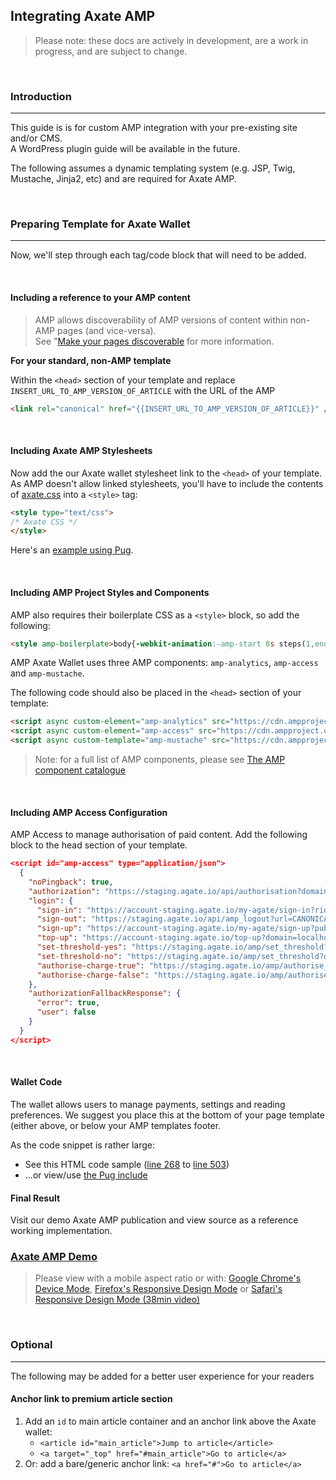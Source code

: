 ## Integrating Axate AMP

> Please note: these docs are actively in development, are a work in progress, and are subject to change. 

&nbsp;


### Introduction  
---

This guide is is for custom AMP integration with your pre-existing site and/or CMS.  
A WordPress plugin guide will be available in the future.

The following assumes a dynamic templating system (e.g. JSP, Twig, Mustache, Jinja2, etc) and are required for Axate AMP. 

&nbsp;


### Preparing Template for Axate Wallet  
---

Now, we'll step through each tag/code block that will need to be added.  

&nbsp;

#### Including a reference to your AMP content

> AMP allows discoverability of AMP versions of content within non-AMP pages (and vice-versa). <br />
> See "[Make your pages discoverable](https://amp.dev/documentation/guides-and-tutorials/optimize-and-measure/discovery/) for more information.

**For your standard, non-AMP template**  

Within the `<head>` section of your template and replace `INSERT_URL_TO_AMP_VERSION_OF_ARTICLE` with the URL of the AMP 

```html
<link rel="canonical" href="{{INSERT_URL_TO_AMP_VERSION_OF_ARTICLE}}" />
```

&nbsp;


#### Including Axate AMP Stylesheets

Now add the our Axate wallet stylesheet link to the `<head>` of your template.
As AMP doesn't allow linked stylesheets, you'll have to include the contents of [axate.css](https://github.com/AgateHQ/axate-amp-sample-code/blob/master/src/assets/css/axate.css) into a `<style>` tag:

```html
<style type="text/css">
/* Axate CSS */
</style>
```

Here's an [example using Pug](https://github.com/AgateHQ/axate-amp-sample-code/blob/0bd26530eb2f143ad1209f085728318abed5f698/src/pug/axate-amp-config.include.pug#L10).

&nbsp;

#### Including AMP Project Styles and Components

AMP also requires their boilerplate CSS as a `<style>` block, so add the following: 

```html
<style amp-boilerplate>body{-webkit-animation:-amp-start 8s steps(1,end) 0s 1 normal both;-moz-animation:-amp-start 8s steps(1,end) 0s 1 normal both;-ms-animation:-amp-start 8s steps(1,end) 0s 1 normal both;animation:-amp-start 8s steps(1,end) 0s 1 normal both}@-webkit-keyframes -amp-start{from{visibility:hidden}to{visibility:visible}}@-moz-keyframes -amp-start{from{visibility:hidden}to{visibility:visible}}@-ms-keyframes -amp-start{from{visibility:hidden}to{visibility:visible}}@-o-keyframes -amp-start{from{visibility:hidden}to{visibility:visible}}@keyframes -amp-start{from{visibility:hidden}to{visibility:visible}}</style><noscript><style amp-boilerplate>body{-webkit-animation:none;-moz-animation:none;-ms-animation:none;animation:none}</style></noscript>

```

AMP Axate Wallet uses three AMP components: `amp-analytics`, `amp-access` and `amp-mustache`.

The following code should also be placed in the `<head>` section of your template:  

```html
<script async custom-element="amp-analytics" src="https://cdn.ampproject.org/v0/amp-analytics-0.1.js"></script>
<script async custom-element="amp-access" src="https://cdn.ampproject.org/v0/amp-access-0.1.js"></script>
<script async custom-template="amp-mustache" src="https://cdn.ampproject.org/v0/amp-mustache-0.2.js"></script>
```
> Note: for a full list of AMP components, please see [The AMP component catalogue](https://amp.dev/documentation/components/)

&nbsp;




#### Including AMP Access Configuration 

AMP Access to manage authorisation of paid content. 
Add the following block to the head section of your template. 


```json
<script id="amp-access" type="application/json">
  {
    "noPingback": true,
    "authorization": "https://staging.agate.io/api/authorisation?domain=CANONICAL_URL&rid=READER_ID&url=CANONICAL_URL&premium=true",
    "login": {
      "sign-in": "https://account-staging.agate.io/my-agate/sign-in?rid=READER_ID&url=CANONICAL_URL&url_from=DOCUMENT_REFERRER",
      "sign-out": "https://staging.agate.io/api/amp_logout?url=CANONICAL_URL&url_from=DOCUMENT_REFERRER",
      "sign-up": "https://account-staging.agate.io/my-agate/sign-up?publication_name=localhost&pub_id=localhost&url_from=CANONICAL_URL",
      "top-up": "https://account-staging.agate.io/top-up?domain=localhost&uid=339&jwt_token=eyJhbGciOiJIUzI1NiJ9.eyJ1c2VyX2lkIjozMzksImlhdCI6MTU1ODQzNzI3NiwianRpIjoiNmUxODNlYjAxZWExZjQyOWFhYjg1NjZjMjJjYjBlYWQifQ.Qjf92yBQ2XJ1jGpl7NtLtYZcYZhSoVMVMAx5OtoHJJ0&from=CANONICAL_URL",
      "set-threshold-yes": "https://staging.agate.io/amp/set_threshold?domain=CANONICAL_URL&rid=READER_ID&url=CANONICAL_URL&url_from=DOCUMENT_REFERRER&amount=100",
      "set-threshold-no": "https://staging.agate.io/amp/set_threshold?domain=CANONICAL_URL&rid=READER_ID&url=CANONICAL_URL&url_from=DOCUMENT_REFERRER&amount=0",
      "authorise-charge-true": "https://staging.agate.io/amp/authorise_charge?charge_automatically=true&domain=CANONICAL_URL&rid=READER_ID&url=CANONICAL_URL&url_from=DOCUMENT_REFERRER",
      "authorise-charge-false": "https://staging.agate.io/amp/authorise_charge?charge_automatically=false&domain=CANONICAL_URL&rid=READER_ID&url=CANONICAL_URL&url_from=DOCUMENT_REFERRER"
    },
    "authorizationFallbackResponse": {
      "error": true,
      "user": false
    }
  }
</script>
```

&nbsp;





#### Wallet Code

The wallet allows users to manage payments, settings and reading preferences.
We suggest you place this at the bottom of your page template (either above, or below your AMP templates footer. 

As the code snippet is rather large:

* See this HTML code sample ([line 268](https://github.com/AgateHQ/axate-amp-sample-code/blob/master/src/example/index.html#L268) to [line 503](https://github.com/AgateHQ/axate-amp-sample-code/blob/master/src/example/index.html#L503))
* ...or view/use [the Pug include](https://github.com/AgateHQ/axate-amp-sample-code/blob/master/src/pug/axate-amp-wallet.include.pug)



#### Final Result

Visit our demo Axate AMP publication and view source as a reference working implementation.  

### [Axate AMP Demo](https://axate-amp.s3.eu-west-2.amazonaws.com/index.html)

> Please view with a mobile aspect ratio or with: [Google Chrome's Device Mode](https://developers.google.com/web/tools/chrome-devtools/device-mode/), [Firefox's Responsive Design Mode](https://developer.mozilla.org/en-US/docs/Tools/Responsive_Design_Mode) or [Safari's Responsive Design Mode (38min video)](https://developer.apple.com/videos/play/wwdc2015/505/)


&nbsp;


### Optional  
---

The following may be added for a better user experience for your readers

#### Anchor link to premium article section

1. Add an `id` to main article container and an anchor link above the Axate wallet: 
	* `<article id="main_article">Jump to article</article>`  
	* `<a target="_top" href="#main_article">Go to article</a>`
2. Or: add a bare/generic anchor link: `<a href="#">Go to article</a>`

